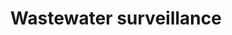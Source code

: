 ---
title: "Wastewater surveillance"
description: 
topic: wastewater
menu:
  topics:
    name: 
    identifier: wastewater
banner: 
banner_caption:
--- 